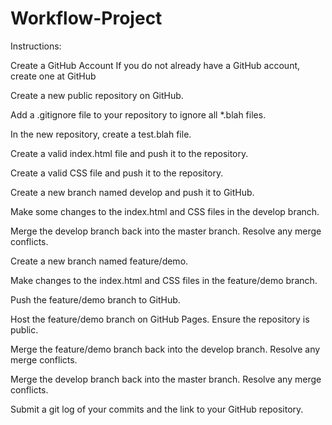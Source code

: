 # Workflow-Project
Instructions:

   Create a GitHub Account
       If you do not already have a GitHub account, create one at GitHub

   Create a new public repository on GitHub.

   Add a .gitignore file to your repository to ignore all *.blah files.

   In the new repository, create a test.blah file.

   Create a valid index.html file and push it to the repository.

   Create a valid CSS file and push it to the repository.

   Create a new branch named develop and push it to GitHub.

   Make some changes to the index.html and CSS files in the develop branch.

   Merge the develop branch back into the master branch. Resolve any merge conflicts.

   Create a new branch named feature/demo.

   Make changes to the index.html and CSS files in the feature/demo branch.

   Push the feature/demo branch to GitHub.

   Host the feature/demo branch on GitHub Pages. Ensure the repository is public.

   Merge the feature/demo branch back into the develop branch. Resolve any merge conflicts.

   Merge the develop branch back into the master branch. Resolve any merge conflicts.

   Submit a git log of your commits and the link to your GitHub repository.